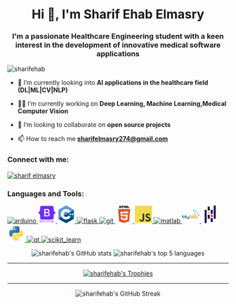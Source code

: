 <h1 align="center">Hi 👋, I'm Sharif Ehab Elmasry</h1>
<h3 align="center">I'm a passionate Healthcare Engineering student with a keen interest in the development of innovative medical software applications</h3>




<p align="left"> <img src="https://komarev.com/ghpvc/?username=sharifehab&label=Profile%20views&color=0e75b6&style=flat" alt="sharifehab" /> </p>

- 🔭 I’m currently looking into  **AI applications in the healthcare field (DL|ML|CV|NLP)**

 - 👨‍💻 I’m currently working on  **Deep Learning, Machine Learning,Medical Computer Vision**

- 👯 I’m looking to collaborate on **open source projects**

- 📫 How to reach me **sharifelmasry274@gmail.com**

<h3 align="left">Connect with me:</h3>
<p align="left">
<a href="https://www.linkedin.com/in/sharif-elmasry-b167a3252/" target="blank"><img align="center" src="https://raw.githubusercontent.com/rahuldkjain/github-profile-readme-generator/master/src/images/icons/Social/linked-in-alt.svg" alt="sharif elmasry" height="30" width="40" /></a>
</p>

<h3 align="left">Languages and Tools:</h3>
<p align="left"> <a href="https://www.arduino.cc/" target="_blank" rel="noreferrer"> <img src="https://cdn.worldvectorlogo.com/logos/arduino-1.svg" alt="arduino" width="40" height="40"/> </a> <a href="https://getbootstrap.com" target="_blank" rel="noreferrer"> <img src="https://raw.githubusercontent.com/devicons/devicon/master/icons/bootstrap/bootstrap-plain-wordmark.svg" alt="bootstrap" width="40" height="40"/> </a> <a href="https://www.w3schools.com/cpp/" target="_blank" rel="noreferrer"> <img src="https://raw.githubusercontent.com/devicons/devicon/master/icons/cplusplus/cplusplus-original.svg" alt="cplusplus" width="40" height="40"/> </a> <a href="https://flask.palletsprojects.com/" target="_blank" rel="noreferrer"> <img src="https://www.vectorlogo.zone/logos/pocoo_flask/pocoo_flask-icon.svg" alt="flask" width="40" height="40"/> </a> <a href="https://git-scm.com/" target="_blank" rel="noreferrer"> <img src="https://www.vectorlogo.zone/logos/git-scm/git-scm-icon.svg" alt="git" width="40" height="40"/> </a> <a href="https://www.w3.org/html/" target="_blank" rel="noreferrer"> <img src="https://raw.githubusercontent.com/devicons/devicon/master/icons/html5/html5-original-wordmark.svg" alt="html5" width="40" height="40"/> </a> <a href="https://developer.mozilla.org/en-US/docs/Web/JavaScript" target="_blank" rel="noreferrer"> <img src="https://raw.githubusercontent.com/devicons/devicon/master/icons/javascript/javascript-original.svg" alt="javascript" width="40" height="40"/> </a> <a href="https://www.mathworks.com/" target="_blank" rel="noreferrer"> <img src="https://upload.wikimedia.org/wikipedia/commons/2/21/Matlab_Logo.png" alt="matlab" width="40" height="40"/> </a> <a href="https://www.mysql.com/" target="_blank" rel="noreferrer"> <img src="https://raw.githubusercontent.com/devicons/devicon/master/icons/mysql/mysql-original-wordmark.svg" alt="mysql" width="40" height="40"/> </a> <a href="https://pandas.pydata.org/" target="_blank" rel="noreferrer"> <img src="https://raw.githubusercontent.com/devicons/devicon/2ae2a900d2f041da66e950e4d48052658d850630/icons/pandas/pandas-original.svg" alt="pandas" width="40" height="40"/> </a> <a href="https://www.python.org" target="_blank" rel="noreferrer"> <img src="https://raw.githubusercontent.com/devicons/devicon/master/icons/python/python-original.svg" alt="python" width="40" height="40"/> </a> <a href="https://www.qt.io/" target="_blank" rel="noreferrer"> <img src="https://upload.wikimedia.org/wikipedia/commons/0/0b/Qt_logo_2016.svg" alt="qt" width="40" height="40"/> </a> <a href="https://scikit-learn.org/" target="_blank" rel="noreferrer"> <img src="https://upload.wikimedia.org/wikipedia/commons/0/05/Scikit_learn_logo_small.svg" alt="scikit_learn" width="40" height="40"/> </a> </p>

<p align="center">
  <img src="https://github-readme-stats-sigma-five.vercel.app/api?username=sharifehab&show_icons=true&include_all_commits=true&count_private=true&line_height=40&theme=dark" alt="sharifehab's GitHub stats"/>
  <img src="https://github-readme-stats-sigma-five.vercel.app/api/top-langs/?username=sharifehab&langs_count=5&theme=dark" alt="sharifehab's top 5 languages"/>
</p>

---

<p align="center">
  <a href="https://github.com/sharifehab">
    <img src="https://github-profile-trophy.vercel.app/?username=sharifehab&theme=onedark" alt="sharifehab's Trophies"/>
  </a>
</p>

---

<p align="center">
  <img src="https://github-readme-streak-stats.herokuapp.com/?user=sharifehab&theme=dark" alt="sharifehab's GitHub Streak"/>
</p>



